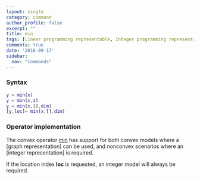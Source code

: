 ```yaml
---
layout: single
category: command
author_profile: false
excerpt: ""
title: min
tags: [Linear programming representable, Integer programming representable]
comments: true
date: '2016-09-17'
sidebar:
  nav: "commands"
---
```



### Syntax

````matlab
y = min(x)
y = min(x,z)
y = min(x,[],dim)
[y,loc]= min(x,[],dim)
````

### Operator implementation

The convex operator [min](/command/min) has support for both convex models where a [graph representation] can be used, and nonconvex scenarios where an [integer representation] is required.

If the location index **loc** is requested, an integer model will always be required.
